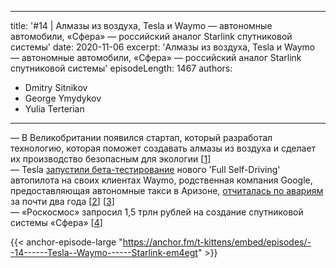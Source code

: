 
---
title: '#14 | Алмазы из воздуха, Tesla и Waymo — автономные автомобили, «Сфера» — российский аналог Starlink спутниковой системы'
date: 2020-11-06
excerpt: 'Алмазы из воздуха, Tesla и Waymo — автономные автомобили, «Сфера» — российский аналог Starlink спутниковой системы'
episodeLength: 1467
authors:
  - Dmitry Sitnikov
  - George Ymydykov
  - Yulia Terterian
---

— В Великобритании появился стартап, который разработал технологию, которая поможет создавать алмазы из воздуха и сделает их производство безопасным для экологии [[1](https://mir24.tv/news/16433141/v-velikobritanii-nachnut-sozdavat-almazy-iz-vozduha)]<br/>
— Tesla [запустили бета-тестирование](https://www.theverge.com/2020/10/22/21528508/tesla-full-self-driving-beta-first-reaction-video) нового  'Full Self-Driving' автопилота на своих клиентах
Waymo, родственная компания Google, предоставляющая автономные такси в Аризоне, [отчиталась по авариям](https://www.theverge.com/2020/10/30/21538999/waymo-self-driving-car-data-miles-crashes-phoenix-google) за почти два года [[2](https://www.theverge.com/2020/10/22/21528508/tesla-full-self-driving-beta-first-reaction-video)] [[3](https://www.theverge.com/2020/10/30/21538999/waymo-self-driving-car-data-miles-crashes-phoenix-google)]<br/>
— «Роскосмос» запросил 1,5 трлн рублей на создание спутниковой системы «Сфера»​ [[4](https://vc.ru/future/174290-roskosmos-zaprosil-1-5-trln-rubley-na-sozdanie-sputnikovoy-sistemy-sfera-analoga-starlink-ilona-maska)]

{{< anchor-episode-large "https://anchor.fm/t-kittens/embed/episodes/--14------Tesla--Waymo------Starlink-em4egt" >}}
